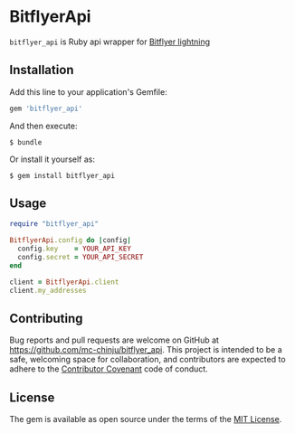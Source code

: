 # BitflyerApi

`bitflyer_api` is Ruby api wrapper for [Bitflyer lightning](https://lightning.bitflyer.jp/docs)

## Installation

Add this line to your application's Gemfile:

```ruby
gem 'bitflyer_api'
```

And then execute:

    $ bundle

Or install it yourself as:

    $ gem install bitflyer_api

## Usage

```ruby
require "bitflyer_api"

BitflyerApi.config do |config|
  config.key    = YOUR_API_KEY
  config.secret = YOUR_API_SECRET
end

client = BitflyerApi.client
client.my_addresses
```

## Contributing

Bug reports and pull requests are welcome on GitHub at https://github.com/mc-chinju/bitflyer_api. This project is intended to be a safe, welcoming space for collaboration, and contributors are expected to adhere to the [Contributor Covenant](http://contributor-covenant.org) code of conduct.

## License

The gem is available as open source under the terms of the [MIT License](http://opensource.org/licenses/MIT).
